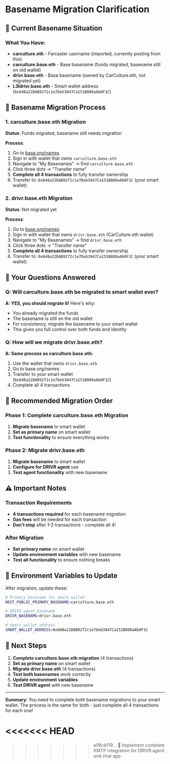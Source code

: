 # Basename Migration Clarification

## 🎯 Current Basename Situation

### What You Have:
- **carculture.eth** - Farcaster username (imported, currently posting from this)
- **carculture.base.eth** - Base basename (funds migrated, basename still on old wallet)
- **drivr.base.eth** - Base basename (owned by CarCulture.eth, not migrated yet)
- **L3ldrivr.base.eth** - Smart wallet address (`0x048a22DAB92f2c1e7Deb3847Ca151B888aAb0F1C`)

## 🔄 Basename Migration Process

### 1. **carculture.base.eth Migration**
**Status**: Funds migrated, basename still needs migration

**Process**:
1. Go to [base.org/names](https://base.org/names)
2. Sign in with wallet that owns `carculture.base.eth`
3. Navigate to "My Basenames" → find `carculture.base.eth`
4. Click three dots → "Transfer name"
5. **Complete all 4 transactions** to fully transfer ownership
6. Transfer to: `0x048a22DAB92f2c1e7Deb3847Ca151B888aAb0F1C` (your smart wallet)

### 2. **drivr.base.eth Migration**
**Status**: Not migrated yet

**Process**:
1. Go to [base.org/names](https://base.org/names)
2. Sign in with wallet that owns `drivr.base.eth` (CarCulture.eth wallet)
3. Navigate to "My Basenames" → find `drivr.base.eth`
4. Click three dots → "Transfer name"
5. **Complete all 4 transactions** to fully transfer ownership
6. Transfer to: `0x048a22DAB92f2c1e7Deb3847Ca151B888aAb0F1C` (your smart wallet)

## 🤔 Your Questions Answered

### Q: Will carculture.base.eth be migrated to smart wallet ever?
**A: YES, you should migrate it!** Here's why:
- You already migrated the funds
- The basename is still on the old wallet
- For consistency, migrate the basename to your smart wallet
- This gives you full control over both funds and identity

### Q: How will we migrate drivr.base.eth?
**A: Same process as carculture.base.eth:**
1. Use the wallet that owns `drivr.base.eth`
2. Go to base.org/names
3. Transfer to your smart wallet (`0x048a22DAB92f2c1e7Deb3847Ca151B888aAb0F1C`)
4. Complete all 4 transactions

## 🎯 Recommended Migration Order

### Phase 1: Complete carculture.base.eth Migration
1. **Migrate basename** to smart wallet
2. **Set as primary name** on smart wallet
3. **Test functionality** to ensure everything works

### Phase 2: Migrate drivr.base.eth
1. **Migrate basename** to smart wallet
2. **Configure for DRIVR agent** use
3. **Test agent functionality** with new basename

## ⚠️ Important Notes

### Transaction Requirements
- **4 transactions required** for each basename migration
- **Gas fees** will be needed for each transaction
- **Don't stop** after 1-2 transactions - complete all 4!

### After Migration
- **Set primary name** on smart wallet
- **Update environment variables** with new basename
- **Test all functionality** to ensure nothing breaks

## 🔧 Environment Variables to Update

After migration, update these:
```bash
# Primary basename for smart wallet
NEXT_PUBLIC_PRIMARY_BASENAME=carculture.base.eth

# DRIVR agent basename
DRIVR_BASENAME=drivr.base.eth

# Smart wallet address
SMART_WALLET_ADDRESS=0x048a22DAB92f2c1e7Deb3847Ca151B888aAb0F1C
```

## 🎯 Next Steps

1. **Complete carculture.base.eth migration** (4 transactions)
2. **Set as primary name** on smart wallet
3. **Migrate drivr.base.eth** (4 transactions)
4. **Test both basenames** work correctly
5. **Update environment variables**
6. **Test DRIVR agent** with new basename

---

**Summary**: You need to complete both basename migrations to your smart wallet. The process is the same for both - just complete all 4 transactions for each one!

<<<<<<< HEAD
=======









>>>>>>> a08cb119... 🚀 Implement complete XMTP integration for DRIVR agent and chat app
